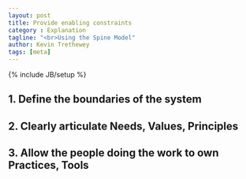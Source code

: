 ```yaml
---
layout: post
title: Provide enabling constraints
category : Explanation
tagline: "<br>Using the Spine Model"
author: Kevin Trethewey
tags: [meta]
---
```

{% include JB/setup %}

## 1. Define the boundaries of the system

## 2. Clearly articulate Needs, Values, Principles

## 3. Allow the people doing the work to own Practices, Tools
